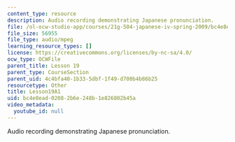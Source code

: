 ```yaml
---
content_type: resource
description: Audio recording demonstrating Japanese pronunciation.
file: /ol-ocw-studio-app/courses/21g-504-japanese-iv-spring-2009/bc4e8ead02082b6e248b1e826802b45a_Lesson19A1.mp3
file_size: 56955
file_type: audio/mpeg
learning_resource_types: []
license: https://creativecommons.org/licenses/by-nc-sa/4.0/
ocw_type: OCWFile
parent_title: Lesson 19
parent_type: CourseSection
parent_uid: 4c4bfa40-1b33-5dbf-1f49-d700b4b86b25
resourcetype: Other
title: Lesson19A1
uid: bc4e8ead-0208-2b6e-248b-1e826802b45a
video_metadata:
  youtube_id: null
---
```

Audio recording demonstrating Japanese pronunciation.